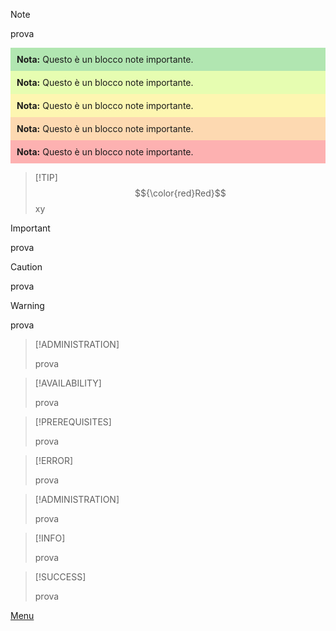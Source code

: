 
> [!NOTE]
>
>prova 

<style type="text/css">
.medium { background-color:rgba(252, 227, 3, 0.3); padding:10px;}
.medium_low { background-color:rgba(177, 252, 3, 0.3); padding:10px;}
.low { background-color:rgba(0, 175, 0, 0.3); padding:10px;}
.medium_high { background-color:rgba(252, 132, 3, 0.3); padding:10px;}
.high { background-color:rgba(250, 0, 0, 0.3); padding:10px;}
</style>

<div class ="low">
<strong>Nota:</strong> Questo è un blocco note importante.
</div>

<div class ="medium_low">
<strong>Nota:</strong> Questo è un blocco note importante.
</div>

<div class ="medium">
<strong>Nota:</strong> Questo è un blocco note importante.
</div>

<div class ="medium_high">
<strong>Nota:</strong> Questo è un blocco note importante.
</div>

<div class ="high">
<strong>Nota:</strong> Questo è un blocco note importante.
</div>

> [!TIP]$${\color{red}Red}$$
>xy

> [!IMPORTANT]
>
>prova

> [!CAUTION]
>
>prova

>[!WARNING]
>
>prova

>[!ADMINISTRATION]
>
>prova

>[!AVAILABILITY]
>
>prova

>[!PREREQUISITES]
>
>prova

>[!ERROR]
>
>prova

>[!ADMINISTRATION]
>
>prova

>[!INFO]
>
>prova

>[!SUCCESS]
>
>prova


[Menu](../../index.md)